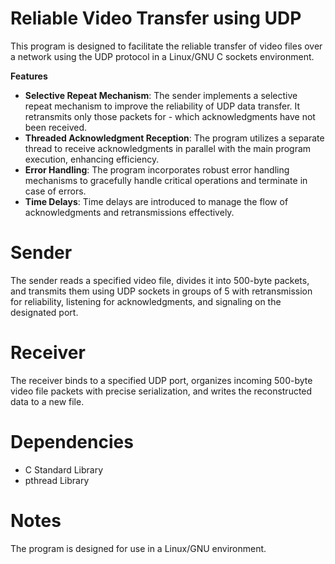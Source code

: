 # Reliable Video Transfer using UDP

This program is designed to facilitate the reliable transfer of video files over a network using the UDP protocol in a Linux/GNU C sockets environment. 

**Features**
- **Selective Repeat Mechanism**: The sender implements a selective repeat mechanism to improve the reliability of UDP data transfer. It retransmits only those packets for - which acknowledgments have not been received.
- **Threaded Acknowledgment Reception**: The program utilizes a separate thread to receive acknowledgments in parallel with the main program execution, enhancing efficiency.
- **Error Handling**: The program incorporates robust error handling mechanisms to gracefully handle critical operations and terminate in case of errors.
- **Time Delays**: Time delays are introduced to manage the flow of acknowledgments and retransmissions effectively.

# Sender

The sender reads a specified video file, divides it into 500-byte packets, and transmits them using UDP sockets in groups of 5 with retransmission for reliability, listening for acknowledgments, and signaling on the designated port.

# Receiver

The receiver binds to a specified UDP port, organizes incoming 500-byte video file packets with precise serialization, and writes the reconstructed data to a new file.

# Dependencies
- C Standard Library
- pthread Library

# Notes

The program is designed for use in a Linux/GNU environment.
